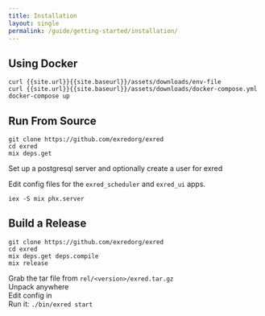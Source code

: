 ```yaml
---
title: Installation
layout: single
permalink: /guide/getting-started/installation/
---
```


Using Docker
------------

    curl {{site.url}}{{site.baseurl}}/assets/downloads/env-file
    curl {{site.url}}{{site.baseurl}}/assets/downloads/docker-compose.yml
    docker-compose up

Run From Source
---------------

    git clone https://github.com/exredorg/exred
    cd exred
    mix deps.get

Set up a postgresql server and optionally create a user for exred
    
Edit config files for the `exred_scheduler` and `exred_ui` apps. 

    iex -S mix phx.server


Build a Release
---------------

    git clone https://github.com/exredorg/exred
    cd exred
    mix deps.get deps.compile
    mix release

Grab the tar file from `rel/<version>/exred.tar.gz`  
Unpack anywhere  
Edit config in  
Run it: `./bin/exred start`

